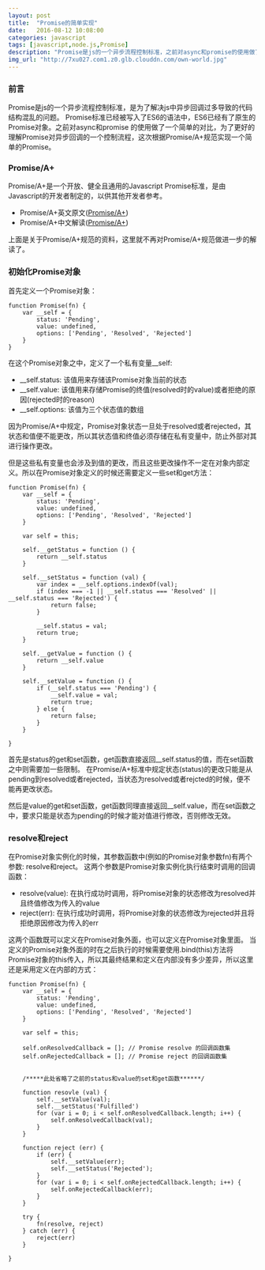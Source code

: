 ```yaml
---
layout: post
title:  "Promise的简单实现"
date:   2016-08-12 10:08:00
categories: javascript
tags: [javascript,node.js,Promise]
description: "Promise是js的一个异步流程控制标准，之前对async和promise的使用做了一个简单的对比，这次根据Promise/A+规范实现一个简单的Promise，以便对Promise有更深的了解"
img_url: "http://7xu027.com1.z0.glb.clouddn.com/own-world.jpg"
---
```


### 前言

Promise是js的一个异步流程控制标准，是为了解决js中异步回调过多导致的代码结构混乱的问题。
Promise标准已经被写入了ES6的语法中，ES6已经有了原生的Promise对象。之前对async和promise
的使用做了一个简单的对比，为了更好的理解Promise对异步回调的一个控制流程，这次根据Promise/A+规范实现一个简单的Promise。

<!-- more -->

### Promise/A+

Promise/A+是一个开放、健全且通用的Javascript Promise标准，是由Javascript的开发者制定的，以供其他开发者参考。

+ Promise/A+英文原文([Promise/A+](https://promisesaplus.com/))
+ Promise/A+中文解读([Promise/A+](http://malcolmyu.github.io/malnote/2015/06/12/Promises-A-Plus/))

上面是关于Promise/A+规范的资料，这里就不再对Promise/A+规范做进一步的解读了。

### 初始化Promise对象

首先定义一个Promise对象：

    function Promise(fn) {
        var __self = {
            status: 'Pending',
            value: undefined,
            options: ['Pending', 'Resolved', 'Rejected']
        }
    }

在这个Promise对象之中，定义了一个私有变量__self:

+ __self.status: 该值用来存储该Promise对象当前的状态
+ __self.value: 该值用来存储Promise的终值(resolved时的value)或者拒绝的原因(rejected时的reason)
+ __self.options: 该值为三个状态值的数组

因为Promise/A+中规定，Promise对象状态一旦处于resolved或者rejected，其状态和值便不能更改，所以其状态值和终值必须存储在私有变量中，防止外部对其进行操作更改。

但是这些私有变量也会涉及到值的更改，而且这些更改操作不一定在对象内部定义。所以在Promise对象定义的时候还需要定义一些set和get方法：

    function Promise(fn) {
        var __self = {
            status: 'Pending',
            value: undefined,
            options: ['Pending', 'Resolved', 'Rejected']
        }

        var self = this;

        self.__getStatus = function () {
            return __self.status
        }

        self.__setStatus = function (val) {
            var index = __self.options.indexOf(val);
            if (index === -1 || __self.status === 'Resolved' || __self.status === 'Rejected') {
                return false;
            }

            __self.status = val;
            return true;
        }

        self.__getValue = function () {
            return __self.value
        }

        self.__setValue = function () {
            if (__self.status === 'Pending') {
                __self.value = val;
                return true;
            } else {
                return false;
            }
        }

    }

首先是status的get和set函数，get函数直接返回__self.status的值，而在set函数之中则需要加一些限制。
在Promise/A+标准中规定状态(status)的更改只能是从pending到resolved或者rejected，当状态为resolved或者rejcted的时候，便不能再更改状态。

然后是value的get和set函数，get函数同理直接返回__self.value，而在set函数之中，要求只能是状态为pending的时候才能对值进行修改，否则修改无效。

### resolve和reject

在Promise对象实例化的时候，其参数函数中(例如的Promise对象参数fn)有两个参数: resolve和reject。
这两个参数是Promise对象实例化执行结束时调用的回调函数：
+ resolve(value): 在执行成功时调用，将Promise对象的状态修改为resolved并且终值修改为传入的value
+ reject(err): 在执行成功时调用，将Promise对象的状态修改为rejected并且将拒绝原因修改为传入的err

这两个函数既可以定义在Promise对象外面，也可以定义在Promise对象里面。
当定义的Promise对象外面的时在之后执行的时候需要使用.bind(this)方法将Promise对象的this传入，所以其最终结果和定义在内部没有多少差异，所以这里还是采用定义在内部的方式：

    function Promise(fn) {
        var __self = {
            status: 'Pending',
            value: undefined,
            options: ['Pending', 'Resolved', 'Rejected']
        }

        var self = this;

        self.onResolvedCallback = []; // Promise resolve 的回调函数集
	    self.onRejectedCallback = []; // Promise reject 的回调函数集


        /*****此处省略了之前的status和value的set和get函数******/

        function resovle (val) {
            self.__setValue(val);
            self.__setStatus('Fulfilled')
            for (var i = 0; i < self.onResolvedCallback.length; i++) {
                self.onResolvedCallback(val);
            }
        }

        function reject (err) {
            if (err) {
                self.__setValue(err);
                self.__setStatus('Rejected');
            }
            for (var i = 0; i < self.onRejectedCallback.length; i++) {
                self.onRejectedCallback(err);
            }
        }

        try {
            fn(resolve, reject)
        } catch (err) {
            reject(err)
        }

    }